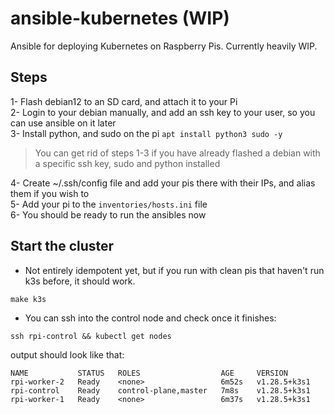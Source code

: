 # ansible-kubernetes (WIP)
Ansible for deploying Kubernetes on Raspberry Pis. Currently heavily WIP.

## Steps
1- Flash debian12 to an SD card, and attach it to your Pi  
2- Login to your debian manually, and add an ssh key to your user, so you can use ansible on it later  
3- Install python, and sudo on the pi `apt install python3 sudo -y` 
> You can get rid of steps 1-3 if you have already flashed a debian with a specific ssh key, sudo and python installed

4- Create ~/.ssh/config file and add your pis there with their IPs, and alias them if you wish to  
5- Add your pi to the `inventories/hosts.ini` file  
6- You should be ready to run the ansibles now  

## Start the cluster
- Not entirely idempotent yet, but if you run with clean pis that haven't run k3s before, it should work.  
```shell
make k3s
```

- You can ssh into the control node and check once it finishes:  
```shell
ssh rpi-control && kubectl get nodes
```  
output should look like that:  
```
NAME           STATUS   ROLES                  AGE     VERSION
rpi-worker-2   Ready    <none>                 6m52s   v1.28.5+k3s1
rpi-control    Ready    control-plane,master   7m8s    v1.28.5+k3s1
rpi-worker-1   Ready    <none>                 6m37s   v1.28.5+k3s1
```